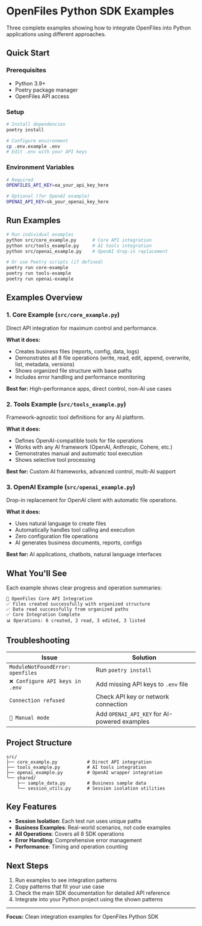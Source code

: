 # OpenFiles Python SDK Examples

Three complete examples showing how to integrate OpenFiles into Python applications using different approaches.

## Quick Start

### Prerequisites

- Python 3.9+
- Poetry package manager
- OpenFiles API access

### Setup

```bash
# Install dependencies
poetry install

# Configure environment
cp .env.example .env
# Edit .env with your API keys
```

### Environment Variables

```bash
# Required
OPENFILES_API_KEY=oa_your_api_key_here

# Optional (for OpenAI example)
OPENAI_API_KEY=sk_your_openai_key_here
```

## Run Examples

```bash
# Run individual examples
python src/core_example.py      # Core API integration
python src/tools_example.py     # AI tools integration
python src/openai_example.py    # OpenAI drop-in replacement

# Or use Poetry scripts (if defined)
poetry run core-example
poetry run tools-example
poetry run openai-example
```

## Examples Overview

### 1. Core Example (`src/core_example.py`)

Direct API integration for maximum control and performance.

**What it does:**
- Creates business files (reports, config, data, logs)
- Demonstrates all 8 file operations (write, read, edit, append, overwrite, list, metadata, versions)
- Shows organized file structure with base paths
- Includes error handling and performance monitoring

**Best for:** High-performance apps, direct control, non-AI use cases

### 2. Tools Example (`src/tools_example.py`)

Framework-agnostic tool definitions for any AI platform.

**What it does:**
- Defines OpenAI-compatible tools for file operations
- Works with any AI framework (OpenAI, Anthropic, Cohere, etc.)
- Demonstrates manual and automatic tool execution
- Shows selective tool processing

**Best for:** Custom AI frameworks, advanced control, multi-AI support

### 3. OpenAI Example (`src/openai_example.py`)

Drop-in replacement for OpenAI client with automatic file operations.

**What it does:**
- Uses natural language to create files
- Automatically handles tool calling and execution
- Zero configuration file operations
- AI generates business documents, reports, configs

**Best for:** AI applications, chatbots, natural language interfaces

## What You'll See

Each example shows clear progress and operation summaries:

```
🔧 OpenFiles Core API Integration
✅ Files created successfully with organized structure
✅ Data read successfully from organized paths
✅ Core Integration Complete
📊 Operations: 6 created, 2 read, 3 edited, 3 listed
```

## Troubleshooting

| Issue | Solution |
|-------|----------|
| `ModuleNotFoundError: openfiles` | Run `poetry install` |
| `❌ Configure API keys in .env` | Add missing API keys to `.env` file |
| `Connection refused` | Check API key or network connection |
| `🤖 Manual mode` | Add `OPENAI_API_KEY` for AI-powered examples |

## Project Structure

```
src/
├── core_example.py           # Direct API integration
├── tools_example.py          # AI tools integration
├── openai_example.py         # OpenAI wrapper integration
└── shared/
    ├── sample_data.py        # Business sample data
    └── session_utils.py      # Session isolation utilities
```

## Key Features

- **Session Isolation**: Each test run uses unique paths
- **Business Examples**: Real-world scenarios, not code examples
- **All Operations**: Covers all 8 SDK operations
- **Error Handling**: Comprehensive error management
- **Performance**: Timing and operation counting

## Next Steps

1. Run examples to see integration patterns
2. Copy patterns that fit your use case
3. Check the main SDK documentation for detailed API reference
4. Integrate into your Python project using the shown patterns

---

**Focus:** Clean integration examples for OpenFiles Python SDK